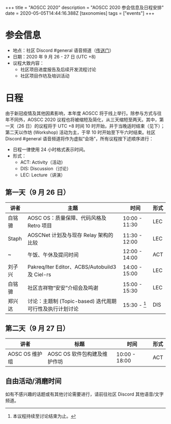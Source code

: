 +++
title = "AOSCC 2020"
description = "AOSCC 2020 参会信息及日程安排"
date = 2020-05-05T14:44:16.388Z
[taxonomies]
tags = ["events"]
+++

# 参会信息

- 地点：社区 Discord #general 语音频道（[传送门](https://discord.gg/VYPHgt9)）
- 日期：2020 年 9 月 26 - 27 日 (UTC +8)
- 议程大致内容：
	- 社区项目进度报告及后续开发流程讨论
	- 社区项目作坊及培训活动

# 日程

由于新冠疫情及其他因素影响，本年度 AOSCC 将于线上举行。除参与方式与往年不同外，AOSCC 2020 议程也将被缩短及简化，从三天缩短至两天。其中，第一天（26 日）的议程将于 UTC +8 时间 10 时开始，并于当晚适时结束（见下）；第二天以作坊 (Workshop) 活动为主，于早 10 时开始至下午六时结束。社区 Discord #general 语音频道将作为虚拟“会场”，所有议程按下述顺序进行：

- 日程一律使用 24 小时格式表示时间。
- 形式：
	- ACT: Activity（活动） 
	- DIS: Discussion（讨论）
	- LEC: Lecture（讲演）

## 第一天（9 月 26 日）

| 讲者   | 主题                                                    | 时间          | 形式 |
|--------|---------------------------------------------------------|---------------|------|
| 白铭骢 | AOSC OS：质量保障、代码风格及 Retro 项目                | 10:00 - 11:30 | LEC  |
| Staph  | AOSCNet 计划及与现存 Relay 架构的比较                   | 11:30 - 12:00 | LEC  |
| ~      | 午饭、午休及提问时间                                    | 12:00 - 14:00 | ACT  |
| 刘子兴 | Pakreq/Iter Editor、ACBS/Autobuild3 及 Ciel-rs          | 14:00 - 15:00 | LEC  |
| 白铭骢 | 社区吉祥物“安安”介绍会及鸣谢                            | 15:00 - 15:30 | LEC  |
| 郑兴达 | 讨论：主题制 (Topic-based) 迭代周期可行性及执行计划讨论 | 15:30 - [^1]  | DIS  |

[^1]: 本议程持续至讨论结束为止。

## 第二天（9 月 27 日）

| 讲者           | 标题                                            | 时间          | 形式 |
|----------------|-------------------------------------------------|---------------|------|
| AOSC OS 维护组 | AOSC OS 软件包构建及维护作坊                    | 10:00 - 18:00 | ACT  |

## 自由活动/消磨时间

如有不感兴趣的话题或有其他讨论需要进行，请前往社区 Discord 其他语音/文字频道。
